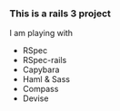### This is a rails 3 project

I am playing with 

*  RSpec
*  RSpec-rails
*  Capybara
*  Haml & Sass
*  Compass
*  Devise

